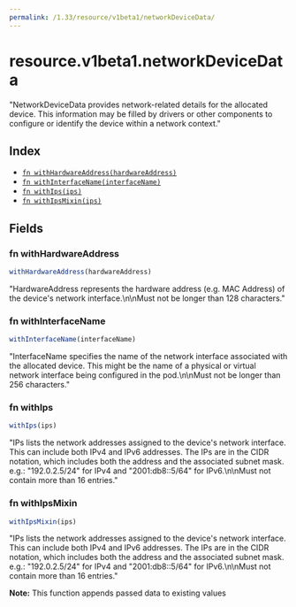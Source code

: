 ```yaml
---
permalink: /1.33/resource/v1beta1/networkDeviceData/
---
```


# resource.v1beta1.networkDeviceData

"NetworkDeviceData provides network-related details for the allocated device. This information may be filled by drivers or other components to configure or identify the device within a network context."

## Index

* [`fn withHardwareAddress(hardwareAddress)`](#fn-withhardwareaddress)
* [`fn withInterfaceName(interfaceName)`](#fn-withinterfacename)
* [`fn withIps(ips)`](#fn-withips)
* [`fn withIpsMixin(ips)`](#fn-withipsmixin)

## Fields

### fn withHardwareAddress

```ts
withHardwareAddress(hardwareAddress)
```

"HardwareAddress represents the hardware address (e.g. MAC Address) of the device's network interface.\n\nMust not be longer than 128 characters."

### fn withInterfaceName

```ts
withInterfaceName(interfaceName)
```

"InterfaceName specifies the name of the network interface associated with the allocated device. This might be the name of a physical or virtual network interface being configured in the pod.\n\nMust not be longer than 256 characters."

### fn withIps

```ts
withIps(ips)
```

"IPs lists the network addresses assigned to the device's network interface. This can include both IPv4 and IPv6 addresses. The IPs are in the CIDR notation, which includes both the address and the associated subnet mask. e.g.: \"192.0.2.5/24\" for IPv4 and \"2001:db8::5/64\" for IPv6.\n\nMust not contain more than 16 entries."

### fn withIpsMixin

```ts
withIpsMixin(ips)
```

"IPs lists the network addresses assigned to the device's network interface. This can include both IPv4 and IPv6 addresses. The IPs are in the CIDR notation, which includes both the address and the associated subnet mask. e.g.: \"192.0.2.5/24\" for IPv4 and \"2001:db8::5/64\" for IPv6.\n\nMust not contain more than 16 entries."

**Note:** This function appends passed data to existing values